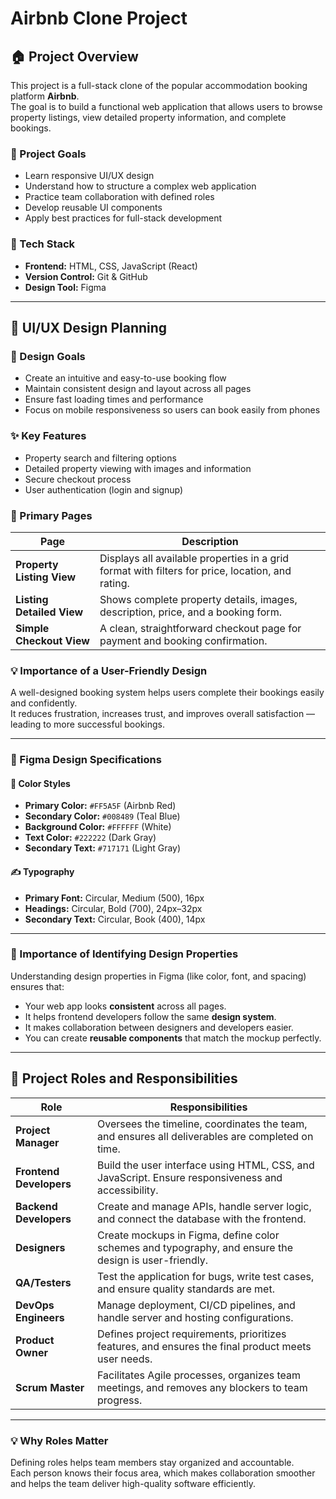 # Airbnb Clone Project

## 🏠 Project Overview
This project is a full-stack clone of the popular accommodation booking platform **Airbnb**.  
The goal is to build a functional web application that allows users to browse property listings, view detailed property information, and complete bookings.

### 🎯 Project Goals
- Learn responsive UI/UX design
- Understand how to structure a complex web application
- Practice team collaboration with defined roles
- Develop reusable UI components
- Apply best practices for full-stack development

### 🧰 Tech Stack
- **Frontend:** HTML, CSS, JavaScript (React)
- **Version Control:** Git & GitHub
- **Design Tool:** Figma

- ---

## 🎨 UI/UX Design Planning

### 🏁 Design Goals
- Create an intuitive and easy-to-use booking flow  
- Maintain consistent design and layout across all pages  
- Ensure fast loading times and performance  
- Focus on mobile responsiveness so users can book easily from phones

### ✨ Key Features
- Property search and filtering options  
- Detailed property viewing with images and information  
- Secure checkout process  
- User authentication (login and signup)

### 📄 Primary Pages

| Page | Description |
|------|--------------|
| **Property Listing View** | Displays all available properties in a grid format with filters for price, location, and rating. |
| **Listing Detailed View** | Shows complete property details, images, description, price, and a booking form. |
| **Simple Checkout View** | A clean, straightforward checkout page for payment and booking confirmation. |

### 💡 Importance of a User-Friendly Design
A well-designed booking system helps users complete their bookings easily and confidently.  
It reduces frustration, increases trust, and improves overall satisfaction — leading to more successful bookings.

---

### 🎨 Figma Design Specifications

#### 🎨 Color Styles
- **Primary Color:** `#FF5A5F` (Airbnb Red)
- **Secondary Color:** `#008489` (Teal Blue)
- **Background Color:** `#FFFFFF` (White)
- **Text Color:** `#222222` (Dark Gray)
- **Secondary Text:** `#717171` (Light Gray)

#### ✍️ Typography
- **Primary Font:** Circular, Medium (500), 16px  
- **Headings:** Circular, Bold (700), 24px–32px  
- **Secondary Text:** Circular, Book (400), 14px  

---

### 🧠 Importance of Identifying Design Properties
Understanding design properties in Figma (like color, font, and spacing) ensures that:
- Your web app looks **consistent** across all pages.  
- It helps frontend developers follow the same **design system**.  
- It makes collaboration between designers and developers easier.  
- You can create **reusable components** that match the mockup perfectly.

- ---

## 👥 Project Roles and Responsibilities

| **Role** | **Responsibilities** |
|-----------|----------------------|
| **Project Manager** | Oversees the timeline, coordinates the team, and ensures all deliverables are completed on time. |
| **Frontend Developers** | Build the user interface using HTML, CSS, and JavaScript. Ensure responsiveness and accessibility. |
| **Backend Developers** | Create and manage APIs, handle server logic, and connect the database with the frontend. |
| **Designers** | Create mockups in Figma, define color schemes and typography, and ensure the design is user-friendly. |
| **QA/Testers** | Test the application for bugs, write test cases, and ensure quality standards are met. |
| **DevOps Engineers** | Manage deployment, CI/CD pipelines, and handle server and hosting configurations. |
| **Product Owner** | Defines project requirements, prioritizes features, and ensures the final product meets user needs. |
| **Scrum Master** | Facilitates Agile processes, organizes team meetings, and removes any blockers to team progress. |

---

### 💡 Why Roles Matter
Defining roles helps team members stay organized and accountable.  
Each person knows their focus area, which makes collaboration smoother and helps the team deliver high-quality software efficiently.
